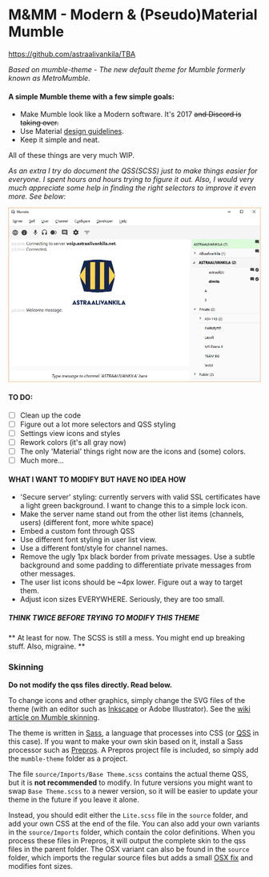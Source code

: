 # M&MM - Modern & (Pseudo)Material Mumble
https://github.com/astraalivankila/TBA

*Based on mumble-theme - The new default theme for Mumble formerly known as MetroMumble.*

#### A simple Mumble theme with a few simple goals:

* Make Mumble look like a Modern software. It's 2017  ~~and Discord is taking over.~~
* Use Material [design guidelines](https://material.io/guidelines/).
* Keep it simple and neat.

All of these things are very much WIP.

*As an extra I try do document the QSS(SCSS) just to make things easier for everyone. I spent hours and hours trying to figure it out. Also, I would very much appreciate some help in finding the right selectors to improve it even more. See below:*



![Theme Preview](preview.png)


#### TO DO:
- [ ] Clean up the code
- [ ] Figure out a lot more selectors and QSS styling
- [ ] Settings view icons and styles
- [ ] Rework colors (it's all gray now)
- [ ] The only 'Material' things right now are the icons and (some) colors.
- [ ] Much more...

#### WHAT I WANT TO MODIFY BUT HAVE NO IDEA HOW
- 'Secure server' styling: currently servers with valid SSL certificates have a light green background. I want to change this to a simple lock icon.
- Make the server name stand out from the other list items (channels, users) (different font, more white space)
- Embed a custom font through QSS
- Use different font styling in user list view.
- Use a different font/style for channel names.
- Remove the ugly 1px black border from private messages. Use a subtle background and some padding to differentiate private messages from other messages.
- The user list icons should be ~4px lower. Figure out a way to target them.
- Adjust icon sizes EVERYWHERE. Seriously, they are too small.



##### THINK TWICE BEFORE TRYING TO MODIFY THIS THEME
** At least for now. The SCSS is still a mess.
You might end up breaking stuff.
Also, migraine. **


### Skinning

**Do not modify the qss files directly. Read below.**

To change icons and other graphics, simply change the SVG files of the theme (with an editor such as [Inkscape](https://inkscape.org/en/) or Adobe Illustrator).
See the [wiki article on Mumble skinning](http://wiki.mumble.info/wiki/Skinning).

The theme is written in [Sass](https://en.wikipedia.org/wiki/Sass_%28stylesheet_language%29), a language that processes into CSS (or [QSS](http://doc.qt.io/qt-4.8/stylesheet.html) in this case).
If you want to make your own skin based on it, install a Sass processor such as [Prepros](http://alphapixels.com/prepros/). A Prepros project file is included, so simply add the `mumble-theme` folder as a project.

The file `source/Imports/Base Theme.scss` contains the actual theme QSS, but it is **not recommended** to modify.
In future versions you might want to swap `Base Theme.scss` to a newer version, so it will be easier to update your theme in the future if you leave it alone.

Instead, you should edit either the `Lite.scss` file in the `source` folder, and add your own CSS at the end of the file.
You can also add your own variants in the `source/Imports` folder, which contain the color definitions.
When you process these files in Prepros, it will output the complete skin to the qss files in the parent folder.
The OSX variant can also be found in the `source` folder, which imports the regular source files but adds a small [OSX fix](https://github.com/xPoke/MetroMumble/issues/4) and modifies font sizes.
